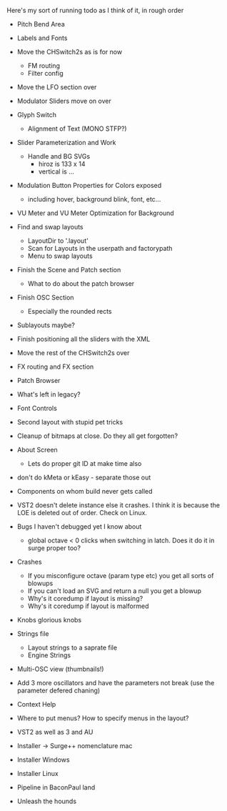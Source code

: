 Here's my sort of running todo as I think of it, in rough order

* Pitch Bend Area
* Labels and Fonts
* Move the CHSwitch2s as is for now
  * FM routing
  * Filter config
* Move the LFO section over
* Modulator Sliders move on over
* Glyph Switch
  * Alignment of Text (MONO STFP?)
* Slider Parameterization and Work
  * Handle and BG SVGs
    - hiroz is 133 x 14
    - vertical is ...

* Modulation Button Properties for Colors exposed
  * including hover, background blink, font, etc...
* VU Meter and VU Meter Optimization for Background
* Find and swap layouts
  * LayoutDir to '.layout'
  * Scan for Layouts in the userpath and factorypath
  * Menu to swap layouts
* Finish the Scene and Patch section
  * What to do about the patch browser
* Finish OSC Section
  * Especially the rounded rects
* Sublayouts maybe?
* Finish positioning all the sliders with the XML
* Move the rest of the CHSwitch2s over
* FX routing and FX section
* Patch Browser
* What's left in legacy?
* Font Controls
* Second layout with stupid pet tricks
* Cleanup of bitmaps at close. Do they all get forgotten?
* About Screen 
  * Lets do proper git ID at make time also
* don't do kMeta or kEasy - separate those out
* Components on whom build never gets called
* VST2 doesn't delete instance else it crashes. I think it is because the LOE is deleted out of order. Check on Linux.

* Bugs I haven't debugged yet I know about
  * global octave < 0 clicks when switching in latch. Does it do it in surge proper too?
  
* Crashes
  * If you misconfigure octave (param type etc) you get all sorts of blowups
  * If you can't load an SVG and return a null you get a blowup
  * Why's it coredump if layout is missing?
  * Why's it coredump if layout is malformed

* Knobs glorious knobs
* Strings file
  * Layout strings to a saprate file
  * Engine Strings
* Multi-OSC view (thumbnails!)
* Add 3 more oscillators and have the parameters not break (use the parameter defered chaning)

* Context Help
* Where to put menus? How to specify menus in the layout?

* VST2 as well as 3 and AU
* Installer -> Surge++ nomenclature mac
* Installer Windows
* Installer Linux
* Pipeline in BaconPaul land

* Unleash the hounds



